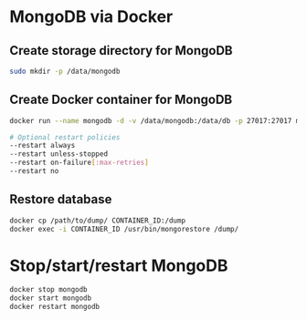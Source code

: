 # MongoDB via Docker

## Create storage directory for MongoDB
```sh
sudo mkdir -p /data/mongodb
```

## Create Docker container for MongoDB
```sh
docker run --name mongodb -d -v /data/mongodb:/data/db -p 27017:27017 mongo

# Optional restart policies
--restart always
--restart unless-stopped
--restart on-failure[:max-retries]
--restart no
```

## Restore database
```sh
docker cp /path/to/dump/ CONTAINER_ID:/dump
docker exec -i CONTAINER_ID /usr/bin/mongorestore /dump/
```

# Stop/start/restart MongoDB
```sh
docker stop mongodb
docker start mongodb
docker restart mongodb
```
